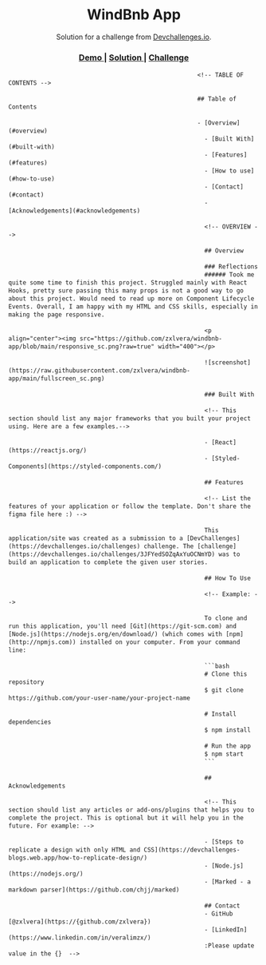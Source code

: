 <!--se update value in the {}  -->

<h1 align="center">WindBnb App</h1>

<div align="center">
   Solution for a challenge from  <a href="http://devchallenges.io" target="_blank">Devchallenges.io</a>.
   </div>

   <div align="center">
     <h3>
         <a href="https://{your-demo-link.your-domain}">
               Demo
                   </a>
                       <span> | </span>
                           <a href="https://{your-url-to-the-solution}">
                                 Solution
                                     </a>
                                         <span> | </span>
                                             <a href="https://devchallenges.io/challenges/3JFYedSOZqAxYuOCNmYD">
                                                   Challenge
                                                       </a>
                                                         </h3>
</div>

                                                         <!-- TABLE OF CONTENTS -->

                                                         ## Table of Contents

                                                         - [Overview](#overview)
                                                           - [Built With](#built-with)
                                                           - [Features](#features)
                                                           - [How to use](#how-to-use)
                                                           - [Contact](#contact)
                                                           - [Acknowledgements](#acknowledgements)

                                                           <!-- OVERVIEW -->

                                                           ## Overview

                                                           ### Reflections
                                                           ###### Took me quite some time to finish this project. Struggled mainly with React Hooks, pretty sure passing this many props is not a good way to go about this project. Would need to read up more on Component Lifecycle Events. Overall, I am happy with my HTML and CSS skills, especially in making the page responsive.

                                                           <p align="center"><img src="https://github.com/zxlvera/windbnb-app/blob/main/responsive_sc.png?raw=true" width="400"></p>

                                                           ![screenshot](https://raw.githubusercontent.com/zxlvera/windbnb-app/main/fullscreen_sc.png)

                                                           ### Built With

                                                           <!-- This section should list any major frameworks that you built your project using. Here are a few examples.-->

                                                           - [React](https://reactjs.org/)
                                                           - [Styled-Components](https://styled-components.com/)

                                                           ## Features

                                                           <!-- List the features of your application or follow the template. Don't share the figma file here :) -->

                                                           This application/site was created as a submission to a [DevChallenges](https://devchallenges.io/challenges) challenge. The [challenge](https://devchallenges.io/challenges/3JFYedSOZqAxYuOCNmYD) was to build an application to complete the given user stories.

                                                           ## How To Use

                                                           <!-- Example: -->

                                                           To clone and run this application, you'll need [Git](https://git-scm.com) and [Node.js](https://nodejs.org/en/download/) (which comes with [npm](http://npmjs.com)) installed on your computer. From your command line:

                                                           ```bash
                                                           # Clone this repository
                                                           $ git clone https://github.com/your-user-name/your-project-name

                                                           # Install dependencies
                                                           $ npm install

                                                           # Run the app
                                                           $ npm start
                                                           ```

                                                           ## Acknowledgements

                                                           <!-- This section should list any articles or add-ons/plugins that helps you to complete the project. This is optional but it will help you in the future. For example: -->

                                                           - [Steps to replicate a design with only HTML and CSS](https://devchallenges-blogs.web.app/how-to-replicate-design/)
                                                           - [Node.js](https://nodejs.org/)
                                                           - [Marked - a markdown parser](https://github.com/chjj/marked)

                                                           ## Contact
                                                           - GitHub [@zxlvera](https://{github.com/zxlvera})
                                                           - [LinkedIn](https://www.linkedin.com/in/veralimzx/)
                                                           :Please update value in the {}  -->
